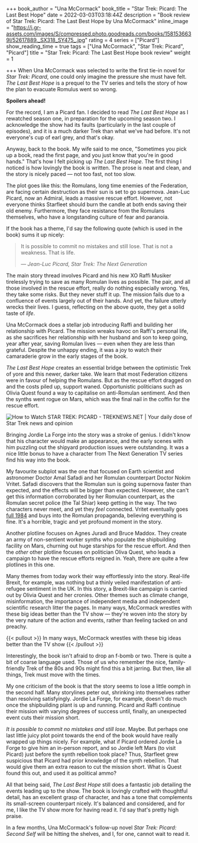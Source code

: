 +++
book_author = "Una McCormack"
book_title = "Star Trek: Picard: The Last Best Hope"
date = 2022-03-03T03:18:44Z
description = "Book review of Star Trek: Picard: The Last Best Hope by Una McCormack"
inline_image = "https://i.gr-assets.com/images/S/compressed.photo.goodreads.com/books/1581536639l/52617889._SX318_SY475_.jpg"
rating = 4
series = ["Picard"]
show_reading_time = true
tags = ["Una McCormack", "Star Trek: Picard", "Picard"]
title = "Star Trek: Picard: The Last Best Hope book review"
weight = 1

+++
When Una McCormack was selected to write the first tie-in novel for _Star Trek: Picard_, one could only imagine the pressure she must have felt. _The Last Best Hope_ is a prequel to the TV series and tells the story of how the plan to evacuate Romulus went so wrong.

**Spoilers ahead!**

<!--more-->

For the record, I am a Picard fan. I decided to read _The Last Best Hope_ as I rewatched season one, in preparation for the upcoming season two. I acknowledge the show had its faults (particularly in the last couple of episodes), and it is a much darker Trek than what we've had before. It's not everyone's cup of earl grey, and that's okay.

Anyway, back to the book. My wife said to me once, "Sometimes you pick up a book, read the first page, and you just know that you're in good hands." That's how I felt picking up _The Last Best Hope_. The first thing I noticed is how lovingly the book is written. The prose is neat and clean, and the story is nicely paced — not too fast, not too slow.

The plot goes like this: the Romulans, long time enemies of the Federation, are facing certain destruction as their sun is set to go supernova. Jean-Luc Picard, now an Admiral, leads a massive rescue effort. However, not everyone thinks Starfleet should burn the candle at both ends saving their old enemy. Furthermore, they face resistance from the Romulans themselves, who have a longstanding culture of fear and paranoia.

If the book has a theme, I'd say the following quote (which is used in the book) sums it up nicely:

> It is possible to commit no mistakes and still lose. That is not a weakness. That is life.
>
> _— Jean-Luc Picard, Star Trek: The Next Generation_

The main story thread involves Picard and his new XO Raffi Musiker tirelessly trying to save as many Romulan lives as possible. The pair, and all those involved in the rescue effort, really do nothing especially wrong. Yes, they take some risks. But they never stuff it up. The mission fails due to a confluence of events largely out of their hands. And yet, the failure utterly wrecks their lives. I guess, reflecting on the above quote, they get a solid taste of _life_.

Una McCormack does a stellar job introducing Raffi and building her relationship with Picard. The mission wreaks havoc on Raffi's personal life, as she sacrifices her relationship with her husband and son to keep going, year after year, saving Romulan lives — even when they are less than grateful. Despite the unhappy ending, it was a joy to watch their camaraderie grow in the early stages of the book.

_The Last Best Hope_ creates an essential bridge between the optimistic Trek of yore and this newer, darker take. We learn that most Federation citizens were in favour of helping the Romulans. But as the rescue effort dragged on and the costs piled up, support waned. Opportunistic politicians such as Olivia Quest found a way to capitalise on anti-Romulan sentiment. And then the synths went rogue on Mars, which was the final nail in the coffin for the rescue effort.

![How to Watch STAR TREK: PICARD - TREKNEWS.NET | Your daily dose of Star Trek  news and opinion](https://treknews.net/wp-content/uploads/2020/01/how-to-watch-star-trek-picard-episode-dates.jpg)

Bringing Jordie La Forge into the story was a stroke of genius. I didn't know that his character would make an appearance, and the early scenes with him puzzling out the shipyard production issues were outstanding. It was a nice little bonus to have a character from The Next Generation TV series find his way into the book.

My favourite subplot was the one that focused on Earth scientist and astronomer Doctor Amal Safadi and her Romulan counterpart Doctor Nokim Vritet. Safadi discovers that the Romulan sun is going supernova faster than expected, and the effects will be bigger than expected. However, she can't get this information corroborated by her Romulan counterpart, as the Romulan secret police (the Tal Shiar) keep getting in the way. The two characters never meet, and yet they _feel_ connected. Vritet eventually goes [full 1984](https://www.azquotes.com/picture-quotes/quote-but-it-was-all-right-everything-was-all-right-the-struggle-was-finished-he-had-won-the-george-orwell-36-91-53.jpg) and buys into the Romulan propaganda, believing everything is fine. It's a horrible, tragic and yet profound moment in the story.

Another plotline focuses on Agnes Juradi and Bruce Maddox. They create an army of non-sentient worker synths who populate the shipbuilding facility on Mars, churning out huge starships for the rescue effort. And then the _other_ other plotline focuses on politician Oliva Quest, who leads a campaign to have the rescue efforts reigned in. Yeah, there are quite a few plotlines in this one.

Many themes from today work their way effortlessly into the story. Real-life Brexit, for example, was nothing but a thinly veiled manifestation of anti-refugee sentiment in the UK. In this story, a Brexit-like campaign is carried out by Olivia Quest and her cronies. Other themes such as climate change, misinformation, the importance of independent media and independent scientific research litter the pages. In many ways, McCormack wrestles with these big ideas better than the TV show — they're woven into the story by the very nature of the action and events, rather than feeling tacked on and preachy.

{{< pullout >}}
In many ways, McCormack wrestles with these big ideas better than the TV show
{{< /pullout >}}

Interestingly, the book isn't afraid to drop an f-bomb or two. There is quite a bit of coarse language used. Those of us who remember the nice, family-friendly Trek of the 80s and 90s might find this a bit jarring. But then, like all things, Trek must move with the times.

My one criticism of the book is that the story seems to lose a little oomph in the second half. Many storylines peter out, shrinking into themselves rather than resolving satisfyingly. Jordie La Forge, for example, doesn't do much once the shipbuilding plant is up and running. Picard and Raffi continue their mission with varying degrees of success until, finally, an unexpected event cuts their mission short.

_It is possible to commit no mistakes and still lose_. Maybe. But perhaps one last little juicy plot point towards the end of the book would have really wrapped up things nicely. For example, what if Picard ordered Jordie La Forge to give him an in-person report, and so Jordie left Mars (to visit Picard) just before the synth rebellion took place? Thus, Starfleet grew suspicious that Picard had prior knowledge of the synth rebellion. That would give them an extra reason to cut the mission short. What is Quest found this out, and used it as political ammo?

All that being said, _The Last Best Hope_ still does a fantastic job detailing the events leading up to the show. The book is lovingly crafted with thoughtful detail, has an excellent grasp of character, and has a tone that complements its small-screen counterpart nicely. It's balanced and considered, and for me, I like the TV show more for having read it. I'd say that's pretty high praise.

In a few months, Una McCormack's follow-up novel _Star Trek: Picard: Second Self_ will be hitting the shelves, and I, for one, cannot wait to read it.